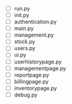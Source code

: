 - [ ] run.py
- [ ] init.py
- [ ] authentication.py
- [ ] main.py
- [ ] management.py
- [ ] stock.py
- [ ] users.py
- [ ] ui.py
- [ ] userhistorypage.py
- [ ] managementpage.py
- [ ] reportpage.py
- [ ] billingpage.py
- [ ] inventorypage.py
- [ ] debug.py
